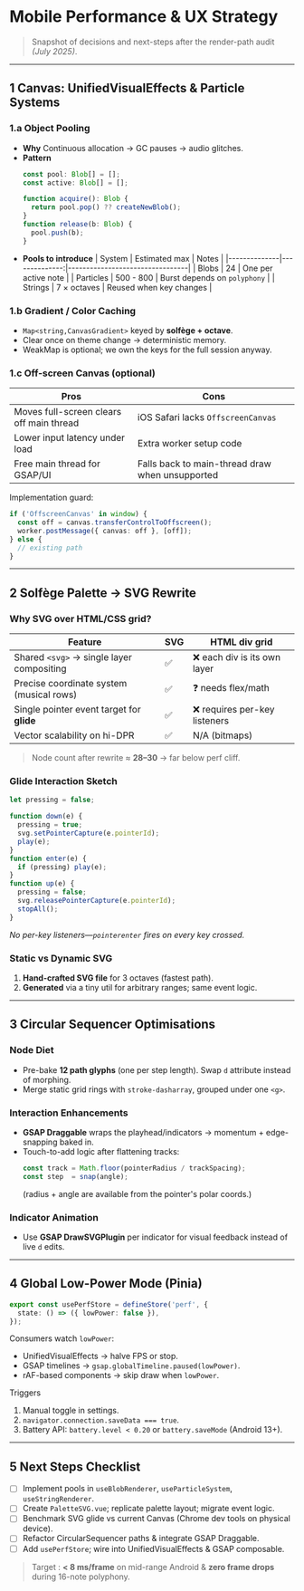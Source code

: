 # Mobile Performance & UX Strategy

> Snapshot of decisions and next-steps after the render-path audit *(July 2025)*.

---

## 1  Canvas: UnifiedVisualEffects & Particle Systems

### 1.a  Object Pooling
- **Why**  Continuous allocation → GC pauses → audio glitches.
- **Pattern**
  ```ts
  const pool: Blob[] = [];
  const active: Blob[] = [];

  function acquire(): Blob {
    return pool.pop() ?? createNewBlob();
  }
  function release(b: Blob) {
    pool.push(b);
  }
  ```
- **Pools to introduce**
  | System       | Estimated max | Notes                            |
  |--------------|--------------:|---------------------------------|
  | Blobs        | 24            | One per active note              |
  | Particles    | 500 - 800     | Burst depends on `polyphony`     |
  | Strings      | 7 × octaves   | Reused when key changes          |

### 1.b  Gradient / Color Caching
- `Map<string,CanvasGradient>` keyed by **solfège + octave**.
- Clear once on theme change → deterministic memory.
- WeakMap is optional; we own the keys for the full session anyway.

### 1.c  Off-screen Canvas (optional)
| Pros | Cons |
|------|------|
| Moves full-screen clears off main thread | iOS Safari lacks `OffscreenCanvas` |
| Lower input latency under load | Extra worker setup code |
| Free main thread for GSAP/UI | Falls back to main-thread draw when unsupported |

Implementation guard:
```ts
if ('OffscreenCanvas' in window) {
  const off = canvas.transferControlToOffscreen();
  worker.postMessage({ canvas: off }, [off]);
} else {
  // existing path
}
```

---

## 2  Solfège Palette → SVG Rewrite

### Why SVG over HTML/CSS grid?
| Feature                | SVG            | HTML div grid |
|------------------------|----------------|---------------|
| Shared `<svg>` → single layer compositing | ✅ | ❌ each div is its own layer |
| Precise coordinate system (musical rows) | ✅ | ❓ needs flex/math |
| Single pointer event target for **glide** | ✅ | ❌ requires per-key listeners |
| Vector scalability on hi-DPR             | ✅ | N/A (bitmaps) |

> Node count after rewrite ≈ **28–30** → far below perf cliff.

### Glide Interaction Sketch
```ts
let pressing = false;

function down(e) {
  pressing = true;
  svg.setPointerCapture(e.pointerId);
  play(e);
}
function enter(e) {
  if (pressing) play(e);
}
function up(e) {
  pressing = false;
  svg.releasePointerCapture(e.pointerId);
  stopAll();
}
```
*No per-key listeners—`pointerenter` fires on every key crossed.*

### Static vs Dynamic SVG
1. **Hand-crafted SVG file** for 3 octaves (fastest path).
2. **Generated** via a tiny util for arbitrary ranges; same event logic.

---

## 3  Circular Sequencer Optimisations

### Node Diet
- Pre-bake **12 path glyphs** (one per step length). Swap `d` attribute instead of morphing.
- Merge static grid rings with `stroke-dasharray`, grouped under one `<g>`.

### Interaction Enhancements
- **GSAP Draggable** wraps the playhead/indicators → momentum + edge-snapping baked in.
- Touch-to-add logic after flattening tracks:
  ```ts
  const track = Math.floor(pointerRadius / trackSpacing);
  const step  = snap(angle);
  ```
  (radius + angle are available from the pointer's polar coords.)

### Indicator Animation
- Use **GSAP DrawSVGPlugin** per indicator for visual feedback instead of live `d` edits.

---

## 4  Global Low-Power Mode (Pinia)
```ts
export const usePerfStore = defineStore('perf', {
  state: () => ({ lowPower: false }),
});
```
Consumers watch `lowPower`:
- UnifiedVisualEffects → halve FPS or stop.
- GSAP timelines → `gsap.globalTimeline.paused(lowPower)`.
- rAF-based components → skip draw when `lowPower`.

Triggers
1. Manual toggle in settings.
2. `navigator.connection.saveData === true`.
3. Battery API: `battery.level < 0.20` or `battery.saveMode` (Android 13+).

---

## 5  Next Steps Checklist
- [ ] Implement pools in `useBlobRenderer`, `useParticleSystem`, `useStringRenderer`.
- [ ] Create `PaletteSVG.vue`; replicate palette layout; migrate event logic.
- [ ] Benchmark SVG glide vs current Canvas (Chrome dev tools on physical device).
- [ ] Refactor CircularSequencer paths & integrate GSAP Draggable.
- [ ] Add `usePerfStore`; wire into UnifiedVisualEffects & GSAP composable.

> Target : **< 8 ms/frame** on mid-range Android & **zero frame drops** during 16-note polyphony.